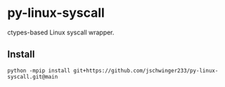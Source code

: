 # py-linux-syscall

ctypes-based Linux syscall wrapper.

## Install

```
python -mpip install git+https://github.com/jschwinger233/py-linux-syscall.git@main
```
